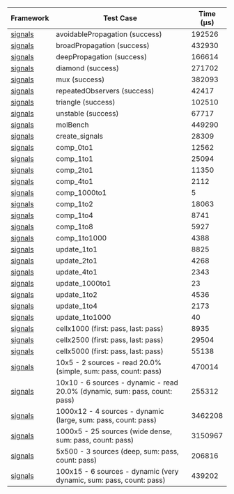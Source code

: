 | Framework | Test Case | Time (μs) |
| --- | --- | --- |
| [signals](https://github.com/rodydavis/signals.dart) | avoidablePropagation (success) | 192526 |
| [signals](https://github.com/rodydavis/signals.dart) | broadPropagation (success) | 432930 |
| [signals](https://github.com/rodydavis/signals.dart) | deepPropagation (success) | 166614 |
| [signals](https://github.com/rodydavis/signals.dart) | diamond (success) | 271702 |
| [signals](https://github.com/rodydavis/signals.dart) | mux (success) | 382093 |
| [signals](https://github.com/rodydavis/signals.dart) | repeatedObservers (success) | 42417 |
| [signals](https://github.com/rodydavis/signals.dart) | triangle (success) | 102510 |
| [signals](https://github.com/rodydavis/signals.dart) | unstable (success) | 67717 |
| [signals](https://github.com/rodydavis/signals.dart) | molBench | 449290 |
| [signals](https://github.com/rodydavis/signals.dart) | create_signals | 28309 |
| [signals](https://github.com/rodydavis/signals.dart) | comp_0to1 | 12562 |
| [signals](https://github.com/rodydavis/signals.dart) | comp_1to1 | 25094 |
| [signals](https://github.com/rodydavis/signals.dart) | comp_2to1 | 11350 |
| [signals](https://github.com/rodydavis/signals.dart) | comp_4to1 | 2112 |
| [signals](https://github.com/rodydavis/signals.dart) | comp_1000to1 | 5 |
| [signals](https://github.com/rodydavis/signals.dart) | comp_1to2 | 18063 |
| [signals](https://github.com/rodydavis/signals.dart) | comp_1to4 | 8741 |
| [signals](https://github.com/rodydavis/signals.dart) | comp_1to8 | 5927 |
| [signals](https://github.com/rodydavis/signals.dart) | comp_1to1000 | 4388 |
| [signals](https://github.com/rodydavis/signals.dart) | update_1to1 | 8825 |
| [signals](https://github.com/rodydavis/signals.dart) | update_2to1 | 4268 |
| [signals](https://github.com/rodydavis/signals.dart) | update_4to1 | 2343 |
| [signals](https://github.com/rodydavis/signals.dart) | update_1000to1 | 23 |
| [signals](https://github.com/rodydavis/signals.dart) | update_1to2 | 4536 |
| [signals](https://github.com/rodydavis/signals.dart) | update_1to4 | 2173 |
| [signals](https://github.com/rodydavis/signals.dart) | update_1to1000 | 40 |
| [signals](https://github.com/rodydavis/signals.dart) | cellx1000 (first: pass, last: pass) | 8935 |
| [signals](https://github.com/rodydavis/signals.dart) | cellx2500 (first: pass, last: pass) | 29504 |
| [signals](https://github.com/rodydavis/signals.dart) | cellx5000 (first: pass, last: pass) | 55138 |
| [signals](https://github.com/rodydavis/signals.dart) | 10x5 - 2 sources - read 20.0% (simple, sum: pass, count: pass) | 470014 |
| [signals](https://github.com/rodydavis/signals.dart) | 10x10 - 6 sources - dynamic - read 20.0% (dynamic, sum: pass, count: pass) | 255312 |
| [signals](https://github.com/rodydavis/signals.dart) | 1000x12 - 4 sources - dynamic (large, sum: pass, count: pass) | 3462208 |
| [signals](https://github.com/rodydavis/signals.dart) | 1000x5 - 25 sources (wide dense, sum: pass, count: pass) | 3150967 |
| [signals](https://github.com/rodydavis/signals.dart) | 5x500 - 3 sources (deep, sum: pass, count: pass) | 206816 |
| [signals](https://github.com/rodydavis/signals.dart) | 100x15 - 6 sources - dynamic (very dynamic, sum: pass, count: pass) | 439202 |
